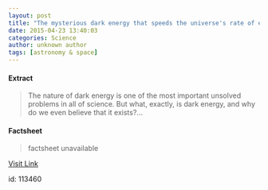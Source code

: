 ```yaml
---
layout: post
title: "The mysterious dark energy that speeds the universe's rate of expansion"
date: 2015-04-23 13:40:03
categories: Science
author: unknown author
tags: [astronomy & space]
---
```



#### Extract
>The nature of dark energy is one of the most important unsolved problems in all of science. But what, exactly, is dark energy, and why do we even believe that it exists?...

#### Factsheet
>factsheet unavailable

[Visit Link](http://phys.org/news348998540.html)

id:  113460
